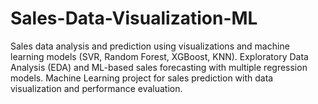 # Sales-Data-Visualization-ML
Sales data analysis and prediction using visualizations and machine learning models (SVR, Random Forest, XGBoost, KNN).  Exploratory Data Analysis (EDA) and ML-based sales forecasting with multiple regression models.  Machine Learning project for sales prediction with data visualization and performance evaluation.
